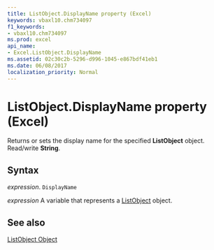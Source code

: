 ```yaml
---
title: ListObject.DisplayName property (Excel)
keywords: vbaxl10.chm734097
f1_keywords:
- vbaxl10.chm734097
ms.prod: excel
api_name:
- Excel.ListObject.DisplayName
ms.assetid: 02c30c2b-5296-d996-1045-e867bdf41eb1
ms.date: 06/08/2017
localization_priority: Normal
---
```



# ListObject.DisplayName property (Excel)

Returns or sets the display name for the specified  **ListObject** object. Read/write **String**.


## Syntax

_expression_. `DisplayName`

_expression_ A variable that represents a [ListObject](Excel.ListObject.md) object.


## See also


[ListObject Object](Excel.ListObject.md)

